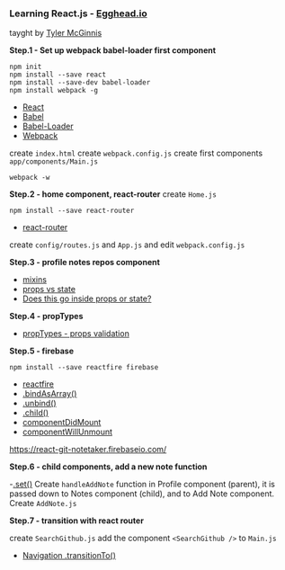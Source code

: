 ### Learning React.js - [Egghead.io](https://egghead.io)
tayght by [Tyler McGinnis](https://egghead.io/instructors/tyler-mcginnis)

**Step.1 - Set up webpack babel-loader first component**
```
npm init
npm install --save react
npm install --save-dev babel-loader
npm install webpack -g
```
- [React](http://facebook.github.io/react/index.html)
- [Babel](https://babeljs.io/)
- [Babel-Loader](https://github.com/babel/babel-loader)
- [Webpack](http://webpack.github.io/)

create `index.html`
create `webpack.config.js`
create first components `app/components/Main.js`

```
webpack -w
```

**Step.2 - home component, react-router**
create `Home.js`
```
npm install --save react-router
```
- [react-router](https://github.com/rackt/react-router)

create `config/routes.js` and `App.js` and edit `webpack.config.js`

**Step.3 - profile notes repos component**
- [mixins](https://facebook.github.io/react/docs/reusable-components.html#mixins)
- [props vs state](https://facebook.github.io/react/docs/thinking-in-react.html#a-brief-interlude-props-vs-state)
- [Does this go inside props or state?](https://github.com/uberVU/react-guide/blob/master/props-vs-state.md#does-this-go-inside-props-or-state)

**Step.4 - propTypes**

- [propTypes - props validation](https://facebook.github.io/react/docs/reusable-components.html#prop-validation)

**Step.5 - firebase**
```
npm install --save reactfire firebase
```
- [reactfire](https://www.firebase.com/docs/web/libraries/react/?utm_source=reactfire)
- [.bindAsArray()](https://www.firebase.com/docs/web/libraries/react/api.html#section-bindAsArray)
- [.unbind()](https://www.firebase.com/docs/web/libraries/react/api.html#section-unbind)
- [.child()](https://www.firebase.com/docs/web/api/firebase/child.html)
- [componentDidMount](https://facebook.github.io/react/docs/component-specs.html#mounting-componentdidmount)
- [componentWillUnmount](https://facebook.github.io/react/docs/component-specs.html#unmounting-componentwillunmount)

https://react-git-notetaker.firebaseio.com/

**Step.6 - child components, add a new note function**

-[.set()](https://www.firebase.com/docs/web/api/firebase/set.html)
Create `handleAddNote` function in Profile component (parent), it is passed down to Notes component (child), and to Add Note component.
Create `AddNote.js`

**Step.7 - transition with react router**

create `SearchGithub.js`
add the component `<SearchGithub />` to `Main.js`
- [Navigation .transitionTo()](http://rackt.github.io/react-router/#Navigation)
